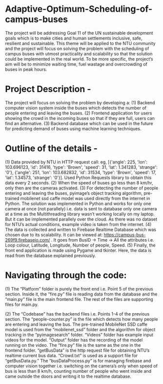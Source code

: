# Adaptive-Optimum-Scheduling-of-campus-buses
The project will be addressing Goal 11 of the UN sustainable development goals which is to make cities and human settlements inclusive, safe, resilient and sustainable. 
This theme will be applied to the NTU community and the project will focus on solving the problem with the scheduling of campus buses with utmost practicality and scalability so that the solution could be implemented in the real world. 
To be more specific, the project’s aim will be to minimize waiting time, fuel wastage and overcrowding of buses in peak hours.

# Project Description - 
The project will focus on solving the problem by developing a:
(1) Backend computer vision system inside the buses which detects the number of people entering and leaving the buses.
(2) Frontend application for users showing the crowd in the incoming buses so that if they are full, users can find an alternative.
(3) Backend database which can be used in the future for predicting demand of buses using machine learning techniques.

# Outline of the details - 

(1) Data provided by NTU in HTTP request call: eg, [{'angle': 225, 'lon': 103.696123, 'id': 31416, 'type': 'Brown', 'speed': 31, 'lat': 1.341283, 'strange': '0'}, {'angle': 251, 'lon': 103.682832, 'id': 31534, 'type': 'Brown', 'speed': 17, 'lat': 1.34573, 'strange': '0'}]. Used Python Requests library to obtain this data every 2 seconds. 
(2) When the speed of buses go less than 8 km/hr, only then are the cameras activated.
(3) For detecting the number of people entering and leaving the buses, pyimage’s object tracking algorithm, pre-trained mobilenet ssd caffe model was used directly from the internet in Python. The solution was implemented in Python and works for only one camera at once (not parallely) i.e. data is sent to database only one camera at a time as the Multithreading library wasn’t working locally on my laptop. But it can be implemented parallely over the cloud. As there was no dataset for NTU’s actual conditions, example video is taken from the internet.
(4) The data is collected and written to Firebase Realtime Database which was chosen due to its scalability. It can be viewed at: https://campus-bus-269f9.firebaseio.com/ . It goes from BusID -> Time -> All the attributes i.e. Loop colour, Latitude, Longitude, Number of people, Speed.
(5) Finally, the front end application is made using Pygame and tkinter. Here, the data is read from the database explained previously.

# Navigating through the code:
(1) The “Platform” folder is purely the front end i.e. Point 5 of the previous section. Inside it, the “fire.py” file is reading data from the database and the “main.py” file is the main frontend file. The rest of the files are supporting files for main.py.

(2) The “Codebase” has the backend files i.e. Points 1-4 of the previous section. The “people-counter.py” is the file which detects how many people are entering and leaving the bus. The pre-trained MobileNet SSD caffe model is used from the “mobilenet_ssd” folder and the algorithm for object tracking in the “pyimagesearch” folder. “Videos” folder has example input videos for the model. “Output” folder has the recording of the model running on the video. The “fire.py” file is the same as the one in the frontend folder. “getBusData” is the http request file for obtaining NTU’s realtime current bus data. “Crowd.txt” is used as a support file for “getBusData.py.” The “busDataProcess.py” is for managing firebase and computer vision together i.e. switching on the camera’s only when speed of bus is less than 8 km/h, counting number of people who went inside and came outside the doors and writing it to the realtime database.

